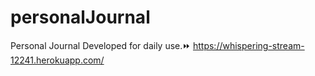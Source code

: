 # personalJournal
Personal Journal Developed for daily use.⏩ https://whispering-stream-12241.herokuapp.com/
